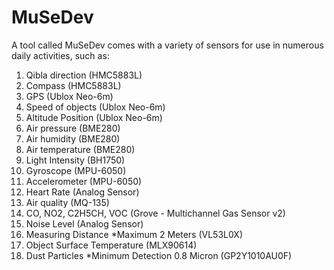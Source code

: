 <h1> MuSeDev </h1>

A tool called MuSeDev comes with a variety of sensors for use in numerous daily activities, such as:

1. Qibla direction (HMC5883L)
2. Compass (HMC5883L)
3. GPS (Ublox Neo-6m)
4. Speed of objects (Ublox Neo-6m)
6. Altitude Position (Ublox Neo-6m)
7. Air pressure (BME280)
8. Air humidity (BME280)
9. Air temperature (BME280)
10. Light Intensity (BH1750)
11. Gyroscope (MPU-6050)
12. Accelerometer (MPU-6050)
13. Heart Rate (Analog Sensor)
14. Air quality (MQ-135)
15. CO, NO2, C2H5CH, VOC (Grove - Multichannel Gas Sensor v2)
16. Noise Level (Analog Sensor)
17. Measuring Distance *Maximum 2 Meters (VL53L0X)
18. Object Surface Temperature (MLX90614)
19. Dust Particles *Minimum Detection 0.8 Micron (GP2Y1010AU0F)

